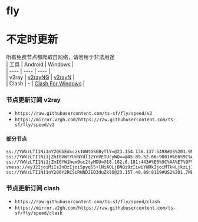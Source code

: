 # fly
# 不定时更新
所有免费节点都爬取自网络，请勿用于非法用途  
|  工具  | Android  | Windows  |  
|  ----  | ----   | ----  |  
| v2ray  | [v2rayNG](https://github.com/2dust/v2rayNG/releases) | [v2rayN](https://github.com/2dust/v2rayN/releases) |  
| Clash  | - | [Clash For Windows](https://github.com/2dust/clashN/releases) | 
  
### 节点更新订阅  v2ray
- `https://raw.githubusercontent.com/ts-sf/fly/speed/v2`  
- `https://mirror.v2gh.com/https://raw.githubusercontent.com/ts-sf/fly/speed/v2`  

#### 部分节点  
``` 
ss://YWVzLTI1Ni1nY206bEdxczk1UWtGSG8yTlY=@23.154.136.137:5498#US%201.9MB%2Fs
ss://YWVzLTI1Ni1jZmI6VWtYUnNYdlI2YnVETUcyWQ==@45.89.52.66:9001#%E6%9C%AA%E7%9F%A54%20683.0KB%2Fs
ss://YWVzLTI1Ni1jZmI6YW1hem9uc2tyMDU=@18.182.6.181:443#%E6%9C%AA%E7%9F%A55%209.4MB%2Fs
vmess://eyJ2IjoiMiIsInBzIjoi5pyq55+lNiA0LjBNQi9zIiwiYWRkIjoiMTkwLjkzLjI0Ny4xNTUiLCJwb3J0IjoiODAiLCJpZCI6IjkwNTVhMDc0LWE1MzMtNGU5MC04NDBiLTMwMDRhOTJhZTljMCIsImFpZCI6IjAiLCJzY3kiOiJhdXRvIiwibmV0Ijoid3MiLCJ0eXBlIjoiIiwiaG9zdCI6IkZyMi52bWVzcy5zaXRlLiIsInBhdGgiOiIvdm1lc3MiLCJ0bHMiOiIiLCJzbmkiOiIiLCJ0ZXN0X25hbWUiOiI2In0=
ss://YWVzLTI1Ni1nY206Y2RCSURWNDJEQ3duZklO@23.157.40.89:8119#US2%201.7MB%2Fs
```
### 节点更新订阅  clash
- `https://raw.githubusercontent.com/ts-sf/fly/speed/clash`  
- `https://mirror.v2gh.com/https://raw.githubusercontent.com/ts-sf/fly/speed/clash`  



